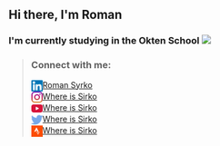## Hi there, I'm Roman

### I'm currently studying in the Okten School <img height="20" src="https://owu.com.ua/image/logo/webp/Blue-Big-Bird-Final-Logo.webp">

>### Connect with me:
><img height="20" align="center" src="./img/linkedin.svg" alt="Where is Sirko">[Roman Syrko](https://www.linkedin.com/in/syrkoroman/) <br>
><img height="20" align="center" src="./img/instagram.svg" alt="Where is Sirko">[Where is Sirko](https://www.instagram.com/where.is.sirko/) <br>
><img height="20" align="center" src="./img/youtube.svg" alt="Where is Sirko">[Where is Sirko](https://www.youtube.com/channel/UCrvWs2gInquelnHiz-Xptow) <br>
><img height="20" align="center" src="./img/twitter.svg" alt="Where is Sirko">[Where is Sirko](https://twitter.com/Where_is_Sirko) <br>
><img height="20" align="center" src="./img/strava.svg" alt="Where is Sirko">[Where is Sirko](https://www.strava.com/athletes/42871701) <br>

